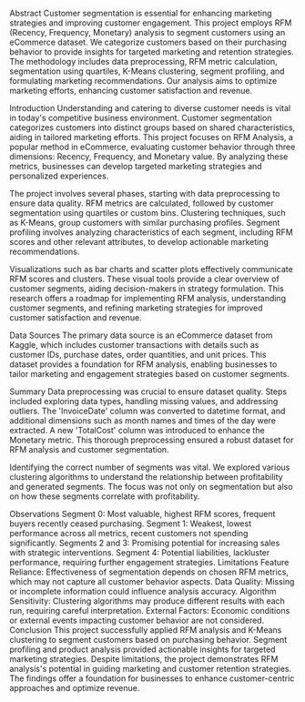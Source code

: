 Abstract
Customer segmentation is essential for enhancing marketing strategies and improving customer engagement. This project employs RFM (Recency, Frequency, Monetary) analysis to segment customers using an eCommerce dataset. We categorize customers based on their purchasing behavior to provide insights for targeted marketing and retention strategies. The methodology includes data preprocessing, RFM metric calculation, segmentation using quartiles, K-Means clustering, segment profiling, and formulating marketing recommendations. Our analysis aims to optimize marketing efforts, enhancing customer satisfaction and revenue.

Introduction
Understanding and catering to diverse customer needs is vital in today's competitive business environment. Customer segmentation categorizes customers into distinct groups based on shared characteristics, aiding in tailored marketing efforts. This project focuses on RFM Analysis, a popular method in eCommerce, evaluating customer behavior through three dimensions: Recency, Frequency, and Monetary value. By analyzing these metrics, businesses can develop targeted marketing strategies and personalized experiences.

The project involves several phases, starting with data preprocessing to ensure data quality. RFM metrics are calculated, followed by customer segmentation using quartiles or custom bins. Clustering techniques, such as K-Means, group customers with similar purchasing profiles. Segment profiling involves analyzing characteristics of each segment, including RFM scores and other relevant attributes, to develop actionable marketing recommendations.

Visualizations such as bar charts and scatter plots effectively communicate RFM scores and clusters. These visual tools provide a clear overview of customer segments, aiding decision-makers in strategy formulation. This research offers a roadmap for implementing RFM analysis, understanding customer segments, and refining marketing strategies for improved customer satisfaction and revenue.

Data Sources
The primary data source is an eCommerce dataset from Kaggle, which includes customer transactions with details such as customer IDs, purchase dates, order quantities, and unit prices. This dataset provides a foundation for RFM analysis, enabling businesses to tailor marketing and engagement strategies based on customer segments.

Summary
Data preprocessing was crucial to ensure dataset quality. Steps included exploring data types, handling missing values, and addressing outliers. The 'InvoiceDate' column was converted to datetime format, and additional dimensions such as month names and times of the day were extracted. A new 'TotalCost' column was introduced to enhance the Monetary metric. This thorough preprocessing ensured a robust dataset for RFM analysis and customer segmentation.

Identifying the correct number of segments was vital. We explored various clustering algorithms to understand the relationship between profitability and generated segments. The focus was not only on segmentation but also on how these segments correlate with profitability.

Observations
Segment 0: Most valuable, highest RFM scores, frequent buyers recently ceased purchasing.
Segment 1: Weakest, lowest performance across all metrics, recent customers not spending significantly.
Segments 2 and 3: Promising potential for increasing sales with strategic interventions.
Segment 4: Potential liabilities, lackluster performance, requiring further engagement strategies.
Limitations
Feature Reliance: Effectiveness of segmentation depends on chosen RFM metrics, which may not capture all customer behavior aspects.
Data Quality: Missing or incomplete information could influence analysis accuracy.
Algorithm Sensitivity: Clustering algorithms may produce different results with each run, requiring careful interpretation.
External Factors: Economic conditions or external events impacting customer behavior are not considered.
Conclusion
This project successfully applied RFM analysis and K-Means clustering to segment customers based on purchasing behavior. Segment profiling and product analysis provided actionable insights for targeted marketing strategies. Despite limitations, the project demonstrates RFM analysis's potential in guiding marketing and customer retention strategies. The findings offer a foundation for businesses to enhance customer-centric approaches and optimize revenue.

